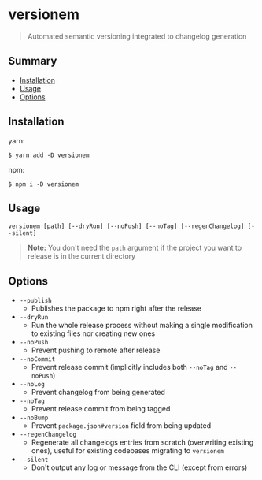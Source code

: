 # versionem

> Automated semantic versioning integrated to changelog generation

## Summary

- [Installation](#installation)
- [Usage](#usage)
- [Options](#options)

## Installation

yarn:

```
$ yarn add -D versionem
```

npm:

```
$ npm i -D versionem
```

## Usage

```
versionem [path] [--dryRun] [--noPush] [--noTag] [--regenChangelog] [--silent]
```

> **Note:** You don't need the `path` argument if the project you want to release is in the current directory

## Options

- `--publish`
  - Publishes the package to npm right after the release
- `--dryRun`
  - Run the whole release process without making a single modification to existing files nor creating new ones
- `--noPush`
  - Prevent pushing to remote after release
- `--noCommit`
  - Prevent release commit (implicitly includes both `--noTag` and `--noPush`)
- `--noLog`
  - Prevent changelog from being generated
- `--noTag`
  - Prevent release commit from being tagged
- `--noBump`
  - Prevent `package.json#version` field from being updated
- `--regenChangelog`
  - Regenerate all changelogs entries from scratch (overwriting existing ones), useful for existing codebases migrating to `versionem`
- `--silent`
  - Don't output any log or message from the CLI (except from errors)
